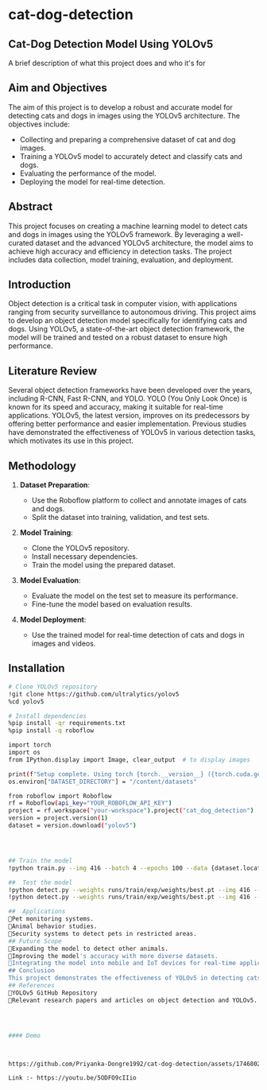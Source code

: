 # cat-dog-detection

## Cat-Dog Detection Model Using YOLOv5

A brief description of what this project does and who it's for

## Aim and Objectives
The aim of this project is to develop a robust and accurate model for detecting cats and dogs in images using the YOLOv5 architecture. The objectives include:
- Collecting and preparing a comprehensive dataset of cat and dog images.
- Training a YOLOv5 model to accurately detect and classify cats and dogs.
- Evaluating the performance of the model.
- Deploying the model for real-time detection.

## Abstract
This project focuses on creating a machine learning model to detect cats and dogs in images using the YOLOv5 framework. By leveraging a well-curated dataset and the advanced YOLOv5 architecture, the model aims to achieve high accuracy and efficiency in detection tasks. The project includes data collection, model training, evaluation, and deployment.

## Introduction
Object detection is a critical task in computer vision, with applications ranging from security surveillance to autonomous driving. This project aims to develop an object detection model specifically for identifying cats and dogs. Using YOLOv5, a state-of-the-art object detection framework, the model will be trained and tested on a robust dataset to ensure high performance.

## Literature Review
Several object detection frameworks have been developed over the years, including R-CNN, Fast R-CNN, and YOLO. YOLO (You Only Look Once) is known for its speed and accuracy, making it suitable for real-time applications. YOLOv5, the latest version, improves on its predecessors by offering better performance and easier implementation. Previous studies have demonstrated the effectiveness of YOLOv5 in various detection tasks, which motivates its use in this project.

## Methodology
1. **Dataset Preparation**:
   - Use the Roboflow platform to collect and annotate images of cats and dogs.
   - Split the dataset into training, validation, and test sets.

2. **Model Training**:
   - Clone the YOLOv5 repository.
   - Install necessary dependencies.
   - Train the model using the prepared dataset.

3. **Model Evaluation**:
   - Evaluate the model on the test set to measure its performance.
   - Fine-tune the model based on evaluation results.

4. **Model Deployment**:
   - Use the trained model for real-time detection of cats and dogs in images and videos.

## Installation
```bash
# Clone YOLOv5 repository
!git clone https://github.com/ultralytics/yolov5
%cd yolov5

# Install dependencies
%pip install -qr requirements.txt
%pip install -q roboflow

import torch
import os
from IPython.display import Image, clear_output  # to display images

print(f"Setup complete. Using torch {torch.__version__} ({torch.cuda.get_device_properties(0).name if torch.cuda.is_available() else 'CPU'})")
os.environ["DATASET_DIRECTORY"] = "/content/datasets"

from roboflow import Roboflow
rf = Roboflow(api_key="YOUR_ROBOFLOW_API_KEY")
project = rf.workspace("your-workspace").project("cat_dog_detection")
version = project.version(1)
dataset = version.download("yolov5")




## Train the model
!python train.py --img 416 --batch 4 --epochs 100 --data {dataset.location}/data.yaml --weights yolov5s.pt --cache

##  Test the model
!python detect.py --weights runs/train/exp/weights/best.pt --img 416 --conf 0.1 --source {dataset.location}/test/images
!python detect.py --weights runs/train/exp/weights/best.pt --img 416 --conf 0.1 --source /content/cat1.jpg

##  Applications
Pet monitoring systems.
Animal behavior studies.
Security systems to detect pets in restricted areas.
## Future Scope
Expanding the model to detect other animals.
Improving the model's accuracy with more diverse datasets.
Integrating the model into mobile and IoT devices for real-time applications.
## Conclusion
This project demonstrates the effectiveness of YOLOv5 in detecting cats and dogs in images. The trained model achieves high accuracy and can be used in various applications, from pet monitoring to security systems. Future work will focus on expanding the model's capabilities and improving its performance.
## References
YOLOv5 GitHub Repository
Relevant research papers and articles on object detection and YOLOv5.




#### Demo 



https://github.com/Priyanka-Dongre1992/cat-dog-detection/assets/174680239/8a3ac5aa-3602-40c9-a4aa-557c5266c6f6

Link :- https://youtu.be/5ODFO9cIIio
